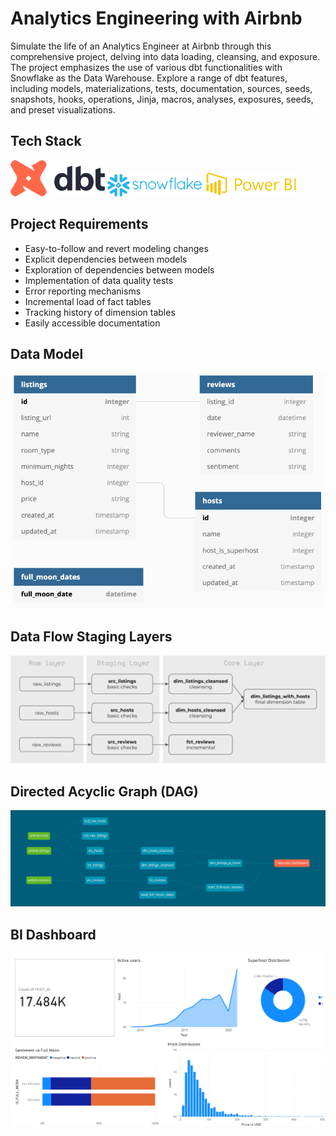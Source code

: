 # Analytics Engineering with Airbnb

Simulate the life of an Analytics Engineer at Airbnb through this comprehensive project, delving into data loading, cleansing, and exposure. The project emphasizes the use of various dbt functionalities with Snowflake as the Data Warehouse. Explore a range of dbt features, including models, materializations, tests, documentation, sources, seeds, snapshots, hooks, operations, Jinja, macros, analyses, exposures, seeds, and preset visualizations.

## Tech Stack

<p align="left">
  <img src="assets/dbt-logo.png" alt="dbt - Data Build Tool" width="30%" />
  <img src="assets/snowflake-logo.png" alt="SnowFlake Data Warehouse" width="30%" />
  <img src="assets/powerbi-logo.png" alt="Power BI" width="30%" />
</p>

## Project Requirements

- Easy-to-follow and revert modeling changes
- Explicit dependencies between models
- Exploration of dependencies between models
- Implementation of data quality tests
- Error reporting mechanisms
- Incremental load of fact tables
- Tracking history of dimension tables
- Easily accessible documentation

## Data Model

![Data Model](assets/input_schema.png)

## Data Flow Staging Layers

![Data Flow Staging Layers](assets/data-flow-progress.png)

## Directed Acyclic Graph (DAG)

![DAG](assets/dbt-solution-dag.png)

## BI Dashboard

![BI Dashboard](assets/powerbi-report.png)
